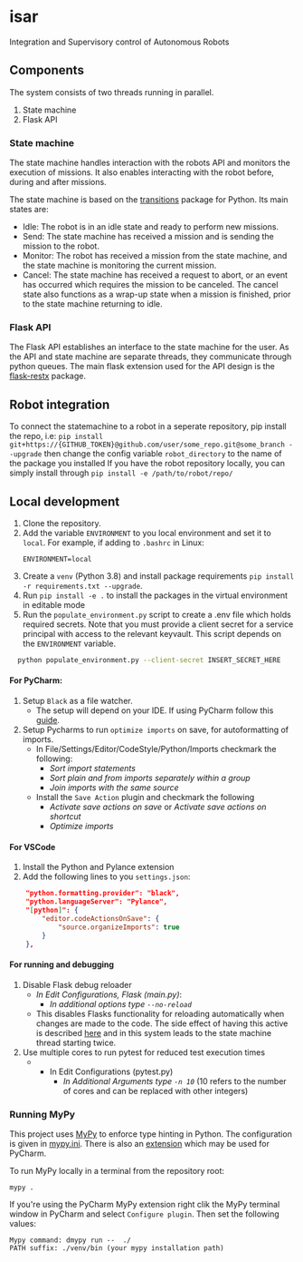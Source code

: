 # isar

Integration and Supervisory control of Autonomous Robots

## Components

The system consists of two threads running in parallel.

1. State machine
1. Flask API

### State machine

The state machine handles interaction with the robots API and monitors the execution of missions. It also enables
interacting with the robot before, during and after missions.

The state machine is based on the [transitions](https://github.com/pytransitions/transitions) package for Python. Its
main states are:

- Idle: The robot is in an idle state and ready to perform new missions.
- Send: The state machine has received a mission and is sending the mission to the robot.
- Monitor: The robot has received a mission from the state machine, and the state machine is monitoring the current
  mission.
- Cancel: The state machine has received a request to abort, or an event has occurred which requires the mission to be
  canceled. The cancel state also functions as a wrap-up state when a mission is finished, prior to the state machine
  returning to idle.

### Flask API

The Flask API establishes an interface to the state machine for the user. As the API and state machine are separate
threads, they communicate through python queues. The main flask extension used for the API design is
the [flask-restx](https://github.com/python-restx/flask-restx) package.

## Robot integration

To connect the statemachine to a robot in a seperate repository, pip install the repo, i.e:
`pip install git+https://{GITHUB_TOKEN}@github.com/user/some_repo.git@some_branch --upgrade`
then change the config variable `robot_directory` to the name of the package you installed
If you have the robot repository locally, you can simply install through `pip install -e /path/to/robot/repo/`

## Local development

1. Clone the repository.
1. Add the variable `ENVIRONMENT` to you local environment and set it to `local`. For example, if adding to `.bashrc` in Linux:
   ```shell
   ENVIRONMENT=local
   ```
1. Create a `venv` (Python 3.8) and install package requirements `pip install -r requirements.txt --upgrade`.
1. Run `pip install -e .` to install the packages in the virtual environment in editable mode
1. Run the `populate_environment.py` script to create a .env file which holds required secrets. Note that you must provide a client secret for a service principal with access to the relevant keyvault. This script depends on the `ENVIRONMENT` variable.

```sh
  python populate_environment.py --client-secret INSERT_SECRET_HERE
```

#### For PyCharm:

1. Setup `Black` as a file watcher.
   - The setup will depend on your IDE. If using PyCharm follow
     this [guide](https://black.readthedocs.io/en/stable/integrations/editors.html#pycharm-intellij-idea).
1. Setup Pycharms to run `optimize imports` on save, for autoformatting of imports.
   - In File/Settings/Editor/CodeStyle/Python/Imports checkmark the following:
     - _Sort import statements_
     - _Sort plain and from imports separately within a group_
     - _Join imports with the same source_
   - Install the `Save Action` plugin and checkmark the following
     - _Activate save actions on save_ or _Activate save actions on shortcut_
     - _Optimize imports_

#### For VSCode

1. Install the Python and Pylance extension
1. Add the following lines to you `settings.json`:

```json
    "python.formatting.provider": "black",
    "python.languageServer": "Pylance",
    "[python]": {
        "editor.codeActionsOnSave": {
            "source.organizeImports": true
        }
    },
```

#### For running and debugging

1. Disable Flask debug reloader
   - _In Edit Configurations, Flask (main.py)_:
     - _In additional options type `--no-reload`_
   - This disables Flasks functionality for reloading automatically when changes are made to the code. The side effect of having this active is described [here](https://stackoverflow.com/questions/25504149/why-does-running-the-flask-dev-server-run-itself-twice/25504196) and in this system leads to the state machine thread starting twice.
1. Use multiple cores to run pytest for reduced test execution times
   - - In Edit Configurations (pytest.py)
       - _In Additional Arguments type `-n 10`_ (10 refers to the number of cores and can be replaced with other integers)

### Running MyPy

This project uses [MyPy](https://github.com/python/mypy) to enforce type hinting in Python. The configuration is given
in [mypy.ini](./mypy.ini). There is also an [extension](https://github.com/dropbox/mypy-PyCharm-plugin) which may be
used for PyCharm.

To run MyPy locally in a terminal from the repository root:

```
mypy .
```

If you're using the PyCharm MyPy extension right clik the MyPy terminal window in PyCharm and select `Configure plugin`.
Then set the following values:

```
Mypy command: dmypy run --  ./
PATH suffix: ./venv/bin (your mypy installation path)
```
